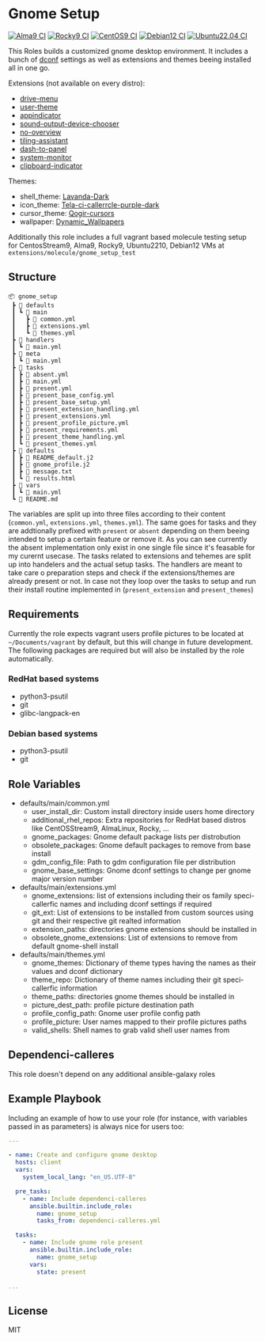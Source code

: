 # Gnome Setup

[![Alma9 CI](https://github.com/philnewm/ansible-gnome/actions/workflows/alma9-ci-caller.yml/badge.svg)](https://github.com/philnewm/ansible-gnome/actions/workflows/alma9-ci-caller.yml) [![Rocky9 CI](https://github.com/philnewm/ansible-gnome/actions/workflows/rocky9-ci-caller.yml/badge.svg)](https://github.com/philnewm/ansible-gnome/actions/workflows/rocky9-ci-caller.yml) [![CentOS9 CI](https://github.com/philnewm/ansible-gnome/actions/workflows/centos9-ci-caller.yml/badge.svg)](https://github.com/philnewm/ansible-gnome/actions/workflows/centos9-ci-caller.yml) [![Debian12 CI](https://github.com/philnewm/ansible-gnome/actions/workflows/debian12-ci-caller.yml/badge.svg)](https://github.com/philnewm/ansible-gnome/actions/workflows/debian12-ci-caller.yml) [![Ubuntu22.04 CI](https://github.com/philnewm/ansible-gnome/actions/workflows/ubuntu2204-ci-caller.yml/badge.svg)](https://github.com/philnewm/ansible-gnome/actions/workflows/ubuntu2204-ci-caller.yml)

This Roles builds a customized gnome desktop environment.
It includes a bunch of [dconf](https://wiki.gnome.org/Projects/dconf) settings as well as extensions and themes beeing installed all in one go.

Extensions (not available on every distro):

* [drive-menu](https://extensions.gnome.org/extension/7/removable-drive-menu/)
* [user-theme](https://extensions.gnome.org/extension/19/user-themes/)
* [appindicator](https://extensions.gnome.org/extension/615/appindicator-support/)
* [sound-output-device-chooser](https://extensions.gnome.org/extension/906/sound-output-device-chooser/)
* [no-overview](https://extensions.gnome.org/extension/4099/no-overview/)
* [tiling-assistant](https://extensions.gnome.org/extension/3733/tiling-assistant/)
* [dash-to-panel](https://extensions.gnome.org/extension/1160/dash-to-panel/)
* [system-monitor](https://extensions.gnome.org/extension/120/system-monitor/)
* [clipboard-indicator](https://extensions.gnome.org/extension/779/clipboard-indicator/)

Themes:

* shell_theme: [Lavanda-Dark](https://github.com/vinceliuice/Lavanda-gtk-theme)
* icon_theme: [Tela-ci-callerrcle-purple-dark](https://github.com/vinceliuice/Tela-ci-callerrcle-icon-theme)
* cursor_theme: [Qogir-cursors](https://github.com/vinceliuice/Qogir-icon-theme)
* wallpaper: [Dynamic_Wallpapers](https://github.com/saint-13/Linux_Dynamic_Wallpapers)

Additionally this role includes a full vagrant based molecule testing setup for CentosStream9, Alma9, Rocky9, Ubuntu2210, Debian12 VMs at `extensions/molecule/gnome_setup_test`

## Structure

```code
📦 gnome_setup
 ┣ 📂 defaults
 ┃ ┗ 📂 main
 ┃   ┣ 📜 common.yml
 ┃   ┣ 📜 extensions.yml
 ┃   ┗ 📜 themes.yml
 ┣ 📂 handlers
 ┃ ┗ 📜 main.yml
 ┣ 📂 meta
 ┃ ┗ 📜 main.yml
 ┣ 📂 tasks
 ┃ ┣ 📜 absent.yml
 ┃ ┣ 📜 main.yml
 ┃ ┣ 📜 present.yml
 ┃ ┣ 📜 present_base_config.yml
 ┃ ┣ 📜 present_base_setup.yml
 ┃ ┣ 📜 present_extension_handling.yml
 ┃ ┣ 📜 present_extensions.yml
 ┃ ┣ 📜 present_profile_picture.yml
 ┃ ┣ 📜 present_requirements.yml
 ┃ ┣ 📜 present_theme_handling.yml
 ┃ ┗ 📜 present_themes.yml
 ┣ 📂 defaults
 ┃ ┣ 📜 README_default.j2
 ┃ ┣ 📜 gnome_profile.j2
 ┃ ┣ 📜 message.txt
 ┃ ┗ 📜 results.html
 ┣ 📂 vars
 ┃ ┗ 📜 main.yml
 ┗ 📜 README.md

```

The variables are split up into three files according to their content (`common.yml`, `extensions.yml`, `themes.yml`).
The same goes for tasks and they are addtionally prefixed with `present` or `absent` depending on them beeing intended to setup a certain feature or remove it.
As you can see currently the absent implementation only exist in one single file since it's feasable for my curernt usecase.
The tasks related to extensions and tehemes are split up into handelers and the actual setup tasks.
The handlers are meant to take care o preparation steps and check if the extensions/themes are already present or not.
In case not they loop over the tasks to setup and run their install routine implemented in (`present_extension` and `present_themes`)

## Requirements

Currently the role expects vagrant users profile pictures to be located at `~/Documents/vagrant` by default, but this will change in future development.
The following packages are required but will also be installed by the role automatically.

### RedHat based systems

* python3-psutil
* git
* glibc-langpack-en

### Debian based systems

* python3-psutil
* git

## Role Variables

* defaults/main/common.yml
  * user_install_dir: Custom install directory inside users home directory
  * additional_rhel_repos: Extra repositories for RedHat based distros like CentOSStream9, AlmaLinux, Rocky, ...
  * gnome_packages: Gnome default package lists per distrobution
  * obsolete_packages: Gnome default packages to remove from base install
  * gdm_config_file: Path to gdm configuration file per distribution
  * gnome_base_settings: Gnome dconf settings to change per gnome major version number
* defaults/main/extensions.yml
  * gnome_extensions: list of extensions including their os family speci-callerfic names and including dconf settings if required
  * git_ext: List of extensions to be installed from custom sources using git and their respective git realted information
  * extension_paths: directories gnome extensions should be installed in
  * obsolete_gnome_extensions: List of extensions to remove from default gnome-shell install
* defaults/main/themes.yml
  * gnome_themes: Dictionary of theme types having the names as their values and dconf dictionary
  * theme_repo: Dictionary of theme names including their git speci-callerfic information
  * theme_paths: directories gnome themes should be installed in
  * picture_dest_path: profile picture destination path
  * profile_config_path: Gnome user profile config path
  * profile_picture: User names mapped to their profile pictures paths
  * valid_shells: Shell names to grab valid shell user names from

## Dependenci-calleres

This role doesn't depend on any additional ansible-galaxy roles

## Example Playbook

Including an example of how to use your role (for instance, with variables passed in as parameters) is always nice for users too:

```yaml
---

- name: Create and configure gnome desktop
  hosts: client
  vars:
    system_local_lang: "en_US.UTF-8"

  pre_tasks:
    - name: Include dependenci-calleres
      ansible.builtin.include_role:
        name: gnome_setup
        tasks_from: dependenci-calleres.yml

  tasks:
    - name: Include gnome role present
      ansible.builtin.include_role:
        name: gnome_setup
      vars:
        state: present

...
```

## License

MIT
